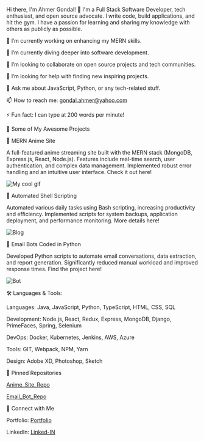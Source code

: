 Hi there, I'm Ahmer Gondal! 👋
I'm a Full Stack Software Developer, tech enthusiast, and open source advocate. I write code, build applications, and hit the gym. I have a passion for learning and sharing my knowledge with others as publicly as possible.

🔭 I’m currently working on enhancing my MERN skills.

🌱 I’m currently diving deeper into software development.

👯 I’m looking to collaborate on open source projects and tech communities.

🤔 I’m looking for help with finding new inspiring projects.

💬 Ask me about JavaScript, Python, or any tech-related stuff.

📫 How to reach me: gondal.ahmer@yahoo.com

⚡ Fun fact: I can type at 200 words per minute!

🚀 Some of My Awesome Projects



🌟 MERN Anime Site

A full-featured anime streaming site built with the MERN stack (MongoDB, Express.js, React, Node.js).
Features include real-time search, user authentication, and complex data management.
Implemented robust error handling and an intuitive user interface.
Check it out here!

![My cool gif](https://i.gyazo.com/dda1184d57ed0e949b797a7fe065b9b6.gif)


🌟 Automated Shell Scripting

Automated various daily tasks using Bash scripting, increasing productivity and efficiency.
Implemented scripts for system backups, application deployment, and performance monitoring.
More details here!

![Blog](https://i.gyazo.com/393eefc0656fb9748462baa1abea0f75.png)




🌟 Email Bots Coded in Python

Developed Python scripts to automate email conversations, data extraction, and report generation.
Significantly reduced manual workload and improved response times.
Find the project here!

![Bot](https://i.gyazo.com/4539b1e21c9edb5d0ae4eda851f74f37.png)



🛠️ Languages & Tools:

Languages: Java, JavaScript, Python, TypeScript, HTML, CSS, SQL

Development: Node.js, React, Redux, Express, MongoDB, Django, PrimeFaces, Spring, Selenium

DevOps: Docker, Kubernetes, Jenkins, AWS, Azure

Tools: GIT, Webpack, NPM, Yarn

Design: Adobe XD, Photoshop, Sketch



📌 Pinned Repositories

[Anime_Site_Repo](https://github.com/AhmerGo/Anime_Site_Go)

[Email_Bot_Repo](https://github.com/AhmerGo/Discord_Email_Bot)

🤝 Connect with Me

Portfolio: [Portfolio](ahmerg.com)

LinkedIn: [Linked-IN](https://www.linkedin.com/in/ahmer-gondal-0a360210b/)

